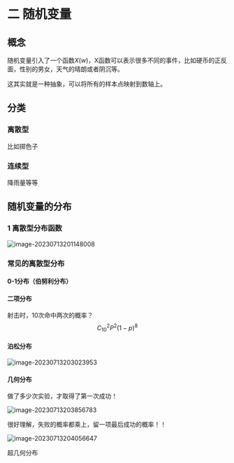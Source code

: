 # 二 随机变量

## 概念

随机变量引入了一个函数$X(w)$，X函数可以表示很多不同的事件，比如硬币的正反面，性别的男女，天气的晴朗或者阴沉等。

这其实就是一种抽象，可以将所有的样本点映射到数轴上。

## 分类

### 离散型

比如掷色子

### 连续型

降雨量等等

## 随机变量的分布

### 1 离散型分布函数

![image-20230713201148008](https://taufik.oss-cn-beijing.aliyuncs.com/img/image-20230713201148008.png)

### 常见的离散型分布

#### 0-1分布（伯努利分布）

#### 二项分布

射击时，10次命中两次的概率？
$$
C_{10}^{2}P^2(1-p)^8
$$

#### 泊松分布

![image-20230713203023953](https://taufik.oss-cn-beijing.aliyuncs.com/img/image-20230713203023953.png)



#### 几何分布

做了多少次实验，才取得了第一次成功！

![image-20230713203856783](https://taufik.oss-cn-beijing.aliyuncs.com/img/image-20230713203856783.png)

很好理解，失败的概率都乘上，留一项最后成功的概率！！

![image-20230713204056647](https://taufik.oss-cn-beijing.aliyuncs.com/img/image-20230713204056647.png)



超几何分布